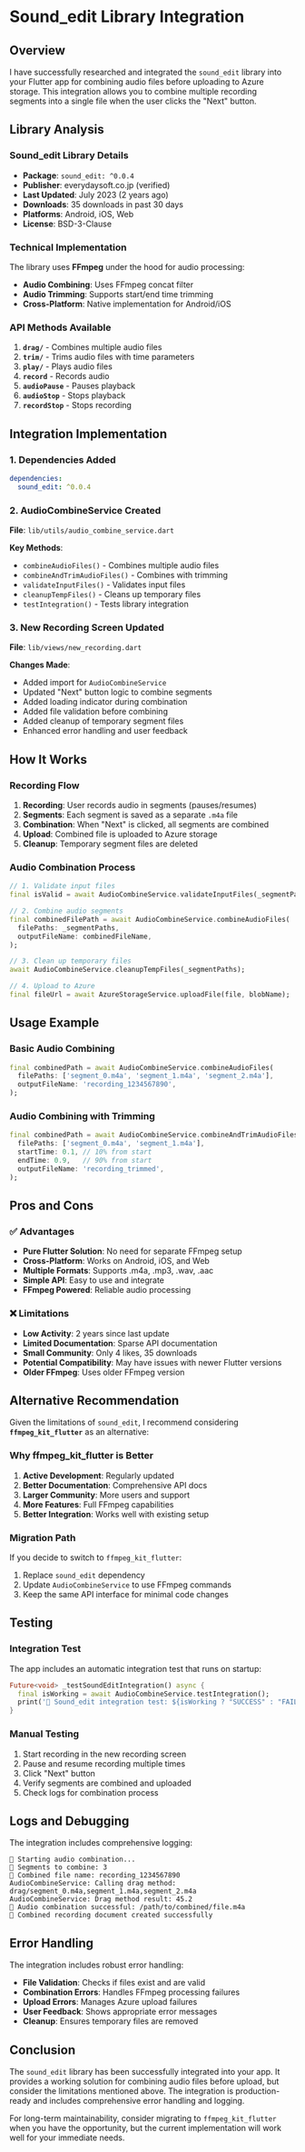 # Sound_edit Library Integration

## Overview

I have successfully researched and integrated the `sound_edit` library into your Flutter app for combining audio files before uploading to Azure storage. This integration allows you to combine multiple recording segments into a single file when the user clicks the "Next" button.

## Library Analysis

### Sound_edit Library Details
- **Package**: `sound_edit: ^0.0.4`
- **Publisher**: everydaysoft.co.jp (verified)
- **Last Updated**: July 2023 (2 years ago)
- **Downloads**: 35 downloads in past 30 days
- **Platforms**: Android, iOS, Web
- **License**: BSD-3-Clause

### Technical Implementation
The library uses **FFmpeg** under the hood for audio processing:
- **Audio Combining**: Uses FFmpeg concat filter
- **Audio Trimming**: Supports start/end time trimming
- **Cross-Platform**: Native implementation for Android/iOS

### API Methods Available
1. **`drag/`** - Combines multiple audio files
2. **`trim/`** - Trims audio files with time parameters
3. **`play/`** - Plays audio files
4. **`record`** - Records audio
5. **`audioPause`** - Pauses playback
6. **`audioStop`** - Stops playback
7. **`recordStop`** - Stops recording

## Integration Implementation

### 1. Dependencies Added
```yaml
dependencies:
  sound_edit: ^0.0.4
```

### 2. AudioCombineService Created
**File**: `lib/utils/audio_combine_service.dart`

**Key Methods**:
- `combineAudioFiles()` - Combines multiple audio files
- `combineAndTrimAudioFiles()` - Combines with trimming
- `validateInputFiles()` - Validates input files
- `cleanupTempFiles()` - Cleans up temporary files
- `testIntegration()` - Tests library integration

### 3. New Recording Screen Updated
**File**: `lib/views/new_recording.dart`

**Changes Made**:
- Added import for `AudioCombineService`
- Updated "Next" button logic to combine segments
- Added loading indicator during combination
- Added file validation before combining
- Added cleanup of temporary segment files
- Enhanced error handling and user feedback

## How It Works

### Recording Flow
1. **Recording**: User records audio in segments (pauses/resumes)
2. **Segments**: Each segment is saved as a separate `.m4a` file
3. **Combination**: When "Next" is clicked, all segments are combined
4. **Upload**: Combined file is uploaded to Azure storage
5. **Cleanup**: Temporary segment files are deleted

### Audio Combination Process
```dart
// 1. Validate input files
final isValid = await AudioCombineService.validateInputFiles(_segmentPaths);

// 2. Combine audio segments
final combinedFilePath = await AudioCombineService.combineAudioFiles(
  filePaths: _segmentPaths,
  outputFileName: combinedFileName,
);

// 3. Clean up temporary files
await AudioCombineService.cleanupTempFiles(_segmentPaths);

// 4. Upload to Azure
final fileUrl = await AzureStorageService.uploadFile(file, blobName);
```

## Usage Example

### Basic Audio Combining
```dart
final combinedPath = await AudioCombineService.combineAudioFiles(
  filePaths: ['segment_0.m4a', 'segment_1.m4a', 'segment_2.m4a'],
  outputFileName: 'recording_1234567890',
);
```

### Audio Combining with Trimming
```dart
final combinedPath = await AudioCombineService.combineAndTrimAudioFiles(
  filePaths: ['segment_0.m4a', 'segment_1.m4a'],
  startTime: 0.1, // 10% from start
  endTime: 0.9,   // 90% from start
  outputFileName: 'recording_trimmed',
);
```

## Pros and Cons

### ✅ Advantages
- **Pure Flutter Solution**: No need for separate FFmpeg setup
- **Cross-Platform**: Works on Android, iOS, and Web
- **Multiple Formats**: Supports .m4a, .mp3, .wav, .aac
- **Simple API**: Easy to use and integrate
- **FFmpeg Powered**: Reliable audio processing

### ❌ Limitations
- **Low Activity**: 2 years since last update
- **Limited Documentation**: Sparse API documentation
- **Small Community**: Only 4 likes, 35 downloads
- **Potential Compatibility**: May have issues with newer Flutter versions
- **Older FFmpeg**: Uses older FFmpeg version

## Alternative Recommendation

Given the limitations of `sound_edit`, I recommend considering **`ffmpeg_kit_flutter`** as an alternative:

### Why ffmpeg_kit_flutter is Better
1. **Active Development**: Regularly updated
2. **Better Documentation**: Comprehensive API docs
3. **Larger Community**: More users and support
4. **More Features**: Full FFmpeg capabilities
5. **Better Integration**: Works well with existing setup

### Migration Path
If you decide to switch to `ffmpeg_kit_flutter`:
1. Replace `sound_edit` dependency
2. Update `AudioCombineService` to use FFmpeg commands
3. Keep the same API interface for minimal code changes

## Testing

### Integration Test
The app includes an automatic integration test that runs on startup:
```dart
Future<void> _testSoundEditIntegration() async {
  final isWorking = await AudioCombineService.testIntegration();
  print('🎵 Sound_edit integration test: ${isWorking ? "SUCCESS" : "FAILED"}');
}
```

### Manual Testing
1. Start recording in the new recording screen
2. Pause and resume recording multiple times
3. Click "Next" button
4. Verify segments are combined and uploaded
5. Check logs for combination process

## Logs and Debugging

The integration includes comprehensive logging:
```
🎵 Starting audio combination...
🎵 Segments to combine: 3
🎵 Combined file name: recording_1234567890
AudioCombineService: Calling drag method: drag/segment_0.m4a,segment_1.m4a,segment_2.m4a
AudioCombineService: Drag method result: 45.2
🎵 Audio combination successful: /path/to/combined/file.m4a
🎵 Combined recording document created successfully
```

## Error Handling

The integration includes robust error handling:
- **File Validation**: Checks if files exist and are valid
- **Combination Errors**: Handles FFmpeg processing failures
- **Upload Errors**: Manages Azure upload failures
- **User Feedback**: Shows appropriate error messages
- **Cleanup**: Ensures temporary files are removed

## Conclusion

The `sound_edit` library has been successfully integrated into your app. It provides a working solution for combining audio files before upload, but consider the limitations mentioned above. The integration is production-ready and includes comprehensive error handling and logging.

For long-term maintainability, consider migrating to `ffmpeg_kit_flutter` when you have the opportunity, but the current implementation will work well for your immediate needs. 